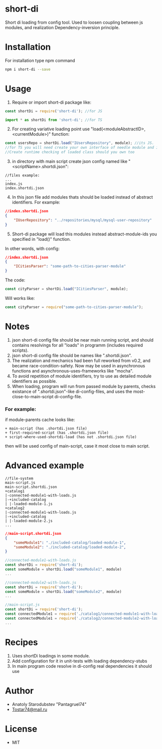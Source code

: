 # short-di
Short di loading from config tool. Used to loosen coupling between js modules, and realization Dependency-inversion principle.

# Installation
For installation type npm command
```bash
npm i short-di --save
```

# Usage
1. Require or import short-di package like:
```js
const shortDi = require('short-di'); //for JS
```
```typescript
import * as shortDi from 'short-di'; //for TS
```
2. For creating variative loading point use "load(&lt;moduleAbstractID&gt;, &lt;currentModule&gt;)" function:
```js
const usersRepo = shortDi.load("IUsersRepository", module); //its JS. 
//for TS you will need create your own interface of needle module and implement it.
//Create runtime checking of loaded class should you own too
```
3. in directory with main script create json config named like "&lt;scriptName&gt;.shortdi.json":
```
//files example:
...
index.js
index.shortdi.json
```
4. In this json file add modules thats should be loaded instead of abstract identifiers. For example:
```json
//index.shortdi.json
{
    "IUserRepository": "../repositories/mysql/mysql-user-repository"
} 
```
5. Short-di package will load this modules instead abstract-module-ids you specified in "load()" function.

In other words, with config:
```json
//index.shortdi.json
{
    "ICitiesParser": "some-path-to-cities-parser-module"
} 
```
The code:
```js
const cityParser = shortDi.load("ICitiesParser", module); 
```
Will works like:
```js
const cityParser = require("some-path-to-cities-parser-module"); 
```

# Notes
1. json short-di config file should be near main running script, and should contains resolvings for all "loads" in programm (includes required scripts).
2. json short-di config file should be names like "<main-script-name-without-ext>.shortdi.json".
3. The realization and mechanics had been full reworked from v0.2, and became race-condition-safety. Now may be used in asynchronous functions and asynchronous-uses-frameworks like "mocha".
4. To avoid repetition of module identifiers, try to use as detailed module identifiers as possible.
5. When loading, program will run from passed module by parents, checks existance of "<moduleName>.shortdi.json"-like di-config-files, and uses the most-close-to-main-script di-config-file.
### For example:
if module-parents cache looks like:
```
+ main-script (has .shortdi.json file)
+ first-required-script (has .shortdi.json file)
+ script-where-used-shortdi-load (has not .shortdi.json file)
```
then will be used config of main-script, case it most close to main script.

# Advanced example
```
//file-system
main-script.js
main-script.shortdi.json
+catalog1
|-connected-module1-with-loads.js
|-+included-catalog
| |-loaded-module-1.js
+catalog2
|-connected-module1-with-loads.js
|-+included-catalog
| |-loaded-module-2.js
...
```
```json
//main-script.shortdi.json
{
    "someModule1": "./included-catalog/loaded-module-1",
    "someModule2": "./included-catalog/loaded-module-2",
}
```
```js
//connected-module1-with-loads.js
const shortDi = require('short-di');
const someModule = shortDi.load("someModule1", module)
...
```
```js
//connected-module2-with-loads.js
const shortDi = require('short-di');
const someModule = shortDi.load("someModule2", module)
...
```
```js
//main-script.js
const shortDi = require('short-di');
const connectedModule1 = require('./catalog1/connected-module1-with-loads')
const connectedModule1 = require('./catalog2/connected-module2-with-loads')
...
```

# Recipes
1. Uses shortDi loadings in some module.
2. Add configuration for it in unit-tests with loading dependency-stubs
3. In main program code resolve in di-config real dependencies it should use

# Author
- Anatoly Starodubstev "Pantagruel74"
- Tostar74@mail.ru

# License
- MIT